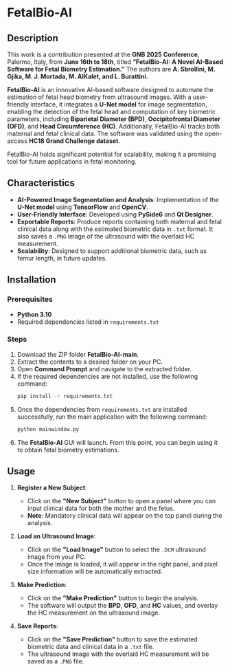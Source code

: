 # FetalBio-AI

## Description

This work is a contribution presented at the **GNB 2025 Conference**, Palermo, Italy, from **June 16th to 18th**, titled **“FetalBio-AI: A Novel AI-Based Software for Fetal Biometry Estimation.”** The authors are **A. Sbrollini, M. Gjika, M. J. Mortada, M. AlKalet, and L. Burattini.**

**FetalBio-AI** is an innovative AI-based software designed to automate the estimation of fetal head biometry from ultrasound images. With a user-friendly interface, it integrates a **U-Net model** for image segmentation, enabling the detection of the fetal head and computation of key biometric parameters, including **Biparietal Diameter (BPD)**, **Occipitofrontal Diameter (OFD)**, and **Head Circumference (HC)**. Additionally, FetalBio-AI tracks both maternal and fetal clinical data. The software was validated using the open-access **HC18 Grand Challenge dataset**.

FetalBio-AI holds significant potential for scalability, making it a promising tool for future applications in fetal monitoring.

## Characteristics

- **AI-Powered Image Segmentation and Analysis**: Implementation of the **U-Net model** using **TensorFlow** and **OpenCV**.
- **User-Friendly Interface**: Developed using **PySide6** and **Qt Designer**.
- **Exportable Reports**: Produce reports containing both maternal and fetal clinical data along with the estimated biometric data in `.txt` format. It also saves a `.PNG` image of the ultrasound with the overlaid HC measurement.
- **Scalability**: Designed to support additional biometric data, such as femur length, in future updates.

## Installation

### Prerequisites

- **Python 3.10**
- Required dependencies listed in `requirements.txt`

### Steps

1. Download the ZIP folder **FetalBio-AI-main**.
2. Extract the contents to a desired folder on your PC.
3. Open **Command Prompt** and navigate to the extracted folder.
4. If the required dependencies are not installed, use the following command:
    ```sh
    pip install -r requirements.txt
    ```
5. Once the dependencies from `requirements.txt` are installed successfully, run the main application with the following command:
    ```sh
    python mainwindow.py
    ```
6. The **FetalBio-AI** GUI will launch. From this point, you can begin using it to obtain fetal biometry estimations.

## Usage

1. **Register a New Subject**:
   - Click on the **"New Subject"** button to open a panel where you can input clinical data for both the mother and the fetus.
   - **Note**: Mandatory clinical data will appear on the top panel during the analysis.

2. **Load an Ultrasound Image**:
   - Click on the **"Load Image"** button to select the `.DCM` ultrasound image from your PC.
   - Once the image is loaded, it will appear in the right panel, and pixel size information will be automatically extracted.

3. **Make Prediction**:
   - Click on the **"Make Prediction"** button to begin the analysis.
   - The software will output the **BPD**, **OFD**, and **HC** values, and overlay the HC measurement on the ultrasound image.

4. **Save Reports**:
   - Click on the **"Save Prediction"** button to save the estimated biometric data and clinical data in a `.txt` file.
   - The ultrasound image with the overlaid HC measurement will be saved as a `.PNG` file.
